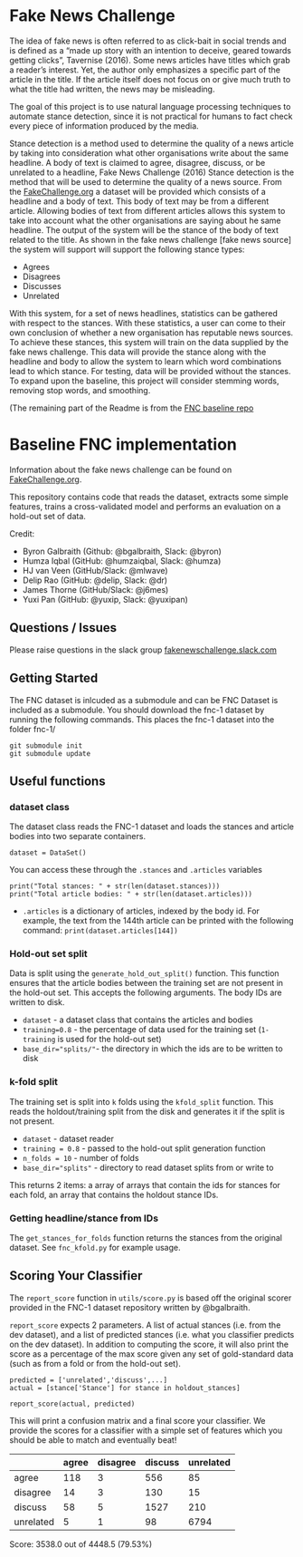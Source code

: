 # Fake News Challenge 

The idea of fake news is often referred to as click-bait in social trends and is defined as a “made up story with an intention to deceive, geared towards getting clicks”, Tavernise (2016). Some news articles have titles which grab a reader’s interest. Yet, the author only emphasizes a specific part of the article in the title. If the article itself does not focus on or give much truth to what the title had written, the news may be misleading.

The goal of this project is to use natural language processing techniques to automate stance detection, since it is not practical for humans to fact check every piece of information produced by the media. 

Stance detection is a method used to determine the quality of a news article by taking into consideration what other organisations write about the same headline. A body of text is claimed to agree, disagree, discuss, or be unrelated to a headline, Fake News Challenge (2016) Stance detection is the method that will be used to determine the quality of a news source. From the [FakeChallenge.org](http://fakenewschallenge.org) a dataset will be provided which consists of a headline and a body of text. This body of text may be from a different article. Allowing bodies of text from different articles allows this system to take into account what the other organisations are saying about he same headline. The output of the system will be the stance of the body of text related to the title. As shown in the fake news challenge [fake news source] the system will support will support the following stance types:
- Agrees
- Disagrees 
- Discusses
- Unrelated

With this system, for a set of news headlines, statistics can be gathered with respect to the stances. With these statistics, a user can come to their own conclusion of whether a new organisation has reputable news sources. To achieve these stances, this system will train on the data supplied by the fake news challenge. This data will provide the stance along with the headline and body to allow the system to learn which word combinations lead to which stance. For testing, data will be provided without the stances. To expand upon the baseline, this project will consider stemming words, removing stop words, and smoothing.


(The remaining part of the Readme is from the [FNC baseline repo](https://github.com/FakeNewsChallenge/fnc-1-baseline)
# Baseline FNC implementation

Information about the fake news challenge can be found on [FakeChallenge.org](http://fakenewschallenge.org).

This repository contains code that reads the dataset, extracts some simple features, trains a cross-validated model and
performs an evaluation on a hold-out set of data.

Credit:
* Byron Galbraith (Github: @bgalbraith, Slack: @byron)
* Humza Iqbal (GitHub: @humzaiqbal, Slack: @humza)
* HJ van Veen (GitHub/Slack: @mlwave)
* Delip Rao (GitHub: @delip, Slack: @dr)
* James Thorne (GitHub/Slack: @j6mes)
* Yuxi Pan (GitHub: @yuxip, Slack: @yuxipan)

## Questions / Issues
Please raise questions in the slack group [fakenewschallenge.slack.com](https://fakenewschallenge.slack.com)

## Getting Started
The FNC dataset is inlcuded as a submodule and can be FNC Dataset is included as a submodule. You should download the fnc-1 dataset by running the following commands. This places the fnc-1 dataset into the folder fnc-1/

    git submodule init
    git submodule update

## Useful functions
### dataset class
The dataset class reads the FNC-1 dataset and loads the stances and article bodies into two separate containers.

    dataset = DataSet()

You can access these through the ``.stances`` and ``.articles`` variables

    print("Total stances: " + str(len(dataset.stances)))
    print("Total article bodies: " + str(len(dataset.articles)))

* ``.articles`` is a dictionary of articles, indexed by the body id. For example, the text from the 144th article can be printed with the following command:
   ``print(dataset.articles[144])``

### Hold-out set split
Data is split using the ``generate_hold_out_split()`` function. This function ensures that the article bodies between the training set are not present in the hold-out set. This accepts the following arguments. The body IDs are written to disk.

* ``dataset`` - a dataset class that contains the articles and bodies
* ``training=0.8`` - the percentage of data used for the training set (``1-training`` is used for the hold-out set)
* ``base_dir="splits/"``- the directory in which the ids are to be written to disk


### k-fold split
The training set is split into ``k`` folds using the ``kfold_split`` function. This reads the holdout/training split from the disk and generates it if the split is not present.

* ``dataset`` - dataset reader
* ``training = 0.8`` - passed to the hold-out split generation function
* ``n_folds = 10`` - number of folds
* ``base_dir="splits"`` - directory to read dataset splits from or write to

This returns 2 items: a array of arrays that contain the ids for stances for each fold, an array that contains the holdout stance IDs.

### Getting headline/stance from IDs
The ``get_stances_for_folds`` function returns the stances from the original dataset. See ``fnc_kfold.py`` for example usage.



## Scoring Your Classifier

The ``report_score`` function in ``utils/score.py`` is based off the original scorer provided in the FNC-1 dataset repository written by @bgalbraith.

``report_score`` expects 2 parameters. A list of actual stances (i.e. from the dev dataset), and a list of predicted stances (i.e. what you classifier predicts on the dev dataset). In addition to computing the score, it will also print the score as a percentage of the max score given any set of gold-standard data (such as from a  fold or from the hold-out set).

    predicted = ['unrelated','discuss',...]
    actual = [stance['Stance'] for stance in holdout_stances]

    report_score(actual, predicted)

This will print a confusion matrix and a final score your classifier. We provide the scores for a classifier with a simple set of features which you should be able to match and eventually beat!

|               | agree         | disagree      | discuss       | unrelated     |
|-----------    |-------        |----------     |---------      |-----------    |
|   agree       |    118        |     3         |    556        |    85         |
| disagree      |    14         |     3         |    130        |    15         |
|  discuss      |    58         |     5         |   1527        |    210        |
| unrelated     |     5         |     1         |    98         |   6794        |
Score: 3538.0 out of 4448.5	(79.53%)

